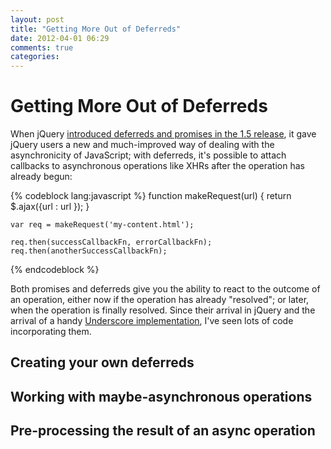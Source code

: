```yaml
---
layout: post
title: "Getting More Out of Deferreds"
date: 2012-04-01 06:29
comments: true
categories: 
---
```


# Getting More Out of Deferreds

When jQuery [introduced deferreds and promises in the 1.5 release](http://rmurphey.com/blog/2010/12/25/deferreds-coming-to-jquery/), it gave jQuery users a new and much-improved way of dealing with the asynchronicity of JavaScript; with deferreds, it's possible to attach callbacks to asynchronous operations like XHRs after the operation has already begun:

{% codeblock lang:javascript %}
	function makeRequest(url) {
		return $.ajax({url : url }); 
	}

	var req = makeRequest('my-content.html');
	
	req.then(successCallbackFn, errorCallbackFn);
	req.then(anotherSuccessCallbackFn);
{% endcodeblock %}

Both promises and deferreds give you the ability to react to the outcome of an operation, either now if the operation has already "resolved"; or later, when the operation is finally resolved. Since their arrival in jQuery and the arrival of a handy [Underscore implementation](https://github.com/wookiehangover/underscore.Deferred), I've seen lots of code incorporating them. 

## Creating your own deferreds

## Working with maybe-asynchronous operations

## Pre-processing the result of an async operation